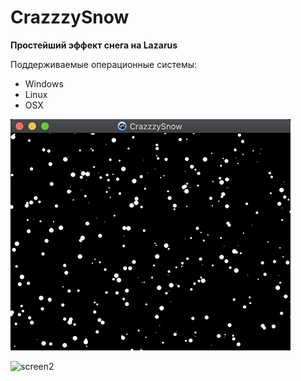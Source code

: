 # CrazzzySnow
**Простейший эффект снега на Lazarus**

Поддерживаемые операционные системы:
* Windows
* Linux
* OSX

![screen1](screen1.gif)  

![screen2](screen2.gif)
